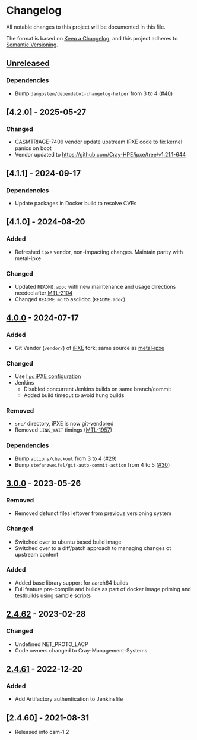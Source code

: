 # Changelog
All notable changes to this project will be documented in this file.

The format is based on [Keep a Changelog](https://keepachangelog.com/en/1.0.0/),
and this project adheres to [Semantic Versioning](https://semver.org/spec/v2.0.0.html).

## [Unreleased]

### Dependencies

- Bump `dangoslen/dependabot-changelog-helper` from 3 to 4 ([#40](https://github.com/Cray-HPE/ipxe-tpsw-clone/pull/40))

## [4.2.0] - 2025-05-27
### Changed
- CASMTRIAGE-7409 vendor update upstream IPXE code to fix kernel panics on boot
- Vendor updated to https://github.com/Cray-HPE/ipxe/tree/v1.21.1-644

## [4.1.1] - 2024-09-17

### Dependencies
- Update packages in Docker build to resolve CVEs

## [4.1.0] - 2024-08-20
### Added
- Refreshed `ipxe` vendor, non-impacting changes. Maintain parity with metal-ipxe

### Changed

- Updated `README.adoc` with new maintenance and usage directions needed after [MTL-2104](https://jira-pro.it.hpe.com:8443/browse/MTL-2104)
- Changed `README.md` to asciidoc (`README.adoc`)

## [4.0.0] - 2024-07-17
### Added

- Git Vendor (`vendor/`) of [iPXE](https://github.com/Cray-HPE/ipxe) fork; same source as [metal-ipxe](https://github.com/Cray-HPE/metal-ipxe)

### Changed

- Use [`hpc` iPXE configuration](https://github.com/Cray-HPE/ipxe/tree/master/src/config/hpc)
- Jenkins
    - Disabled concurrent Jenkins builds on same branch/commit
    - Added build timeout to avoid hung builds

### Removed
- `src/` directory, iPXE is now git-vendored
- Removed `LINK_WAIT` timings ([MTL-1957](https://jira-pro.it.hpe.com:8443/browse/MTL-1957))

### Dependencies
- Bump `actions/checkout` from 3 to 4 ([#29](https://github.com/Cray-HPE/ipxe-tpsw-clone/pull/29))
- Bump `stefanzweifel/git-auto-commit-action` from 4 to 5 ([#30](https://github.com/Cray-HPE/ipxe-tpsw-clone/pull/30))

## [3.0.0] - 2023-05-26
### Removed
- Removed defunct files leftover from previous versioning system
### Changed
- Switched over to ubuntu based build image
- Switched over to a diff/patch approach to managing changes ot upstream content
### Added
- Added base library support for aarch64 builds
- Full feature pre-compile and builds as part of docker image priming and testbuilds using sample scripts

## [2.4.62] - 2023-02-28
### Changed
- Undefined NET_PROTO_LACP
- Code owners changed to Cray-Management-Systems

## [2.4.61] - 2022-12-20
### Added
- Add Artifactory authentication to Jenkinsfile

## [2.4.60] - 2021-08-31
- Released into csm-1.2

[Unreleased]: https://github.com/Cray-HPE/ipxe-tpsw-clone/compare/v4.0.0...HEAD
[4.0.0]: https://github.com/Cray-HPE/ipxe-tpsw-clone/compare/v3.0.0...v4.0.0
[3.0.0]: https://github.com/Cray-HPE/ipxe-tpsw-clone/compare/v2.4.62...v3.0.0
[2.4.62]: https://github.com/Cray-HPE/ipxe-tpsw-clone/compare/v2.4.61...2.4.62
[2.4.61]: https://github.com/Cray-HPE/ipxe-tpsw-clone/compare/v2.4.60...2.4.61	
